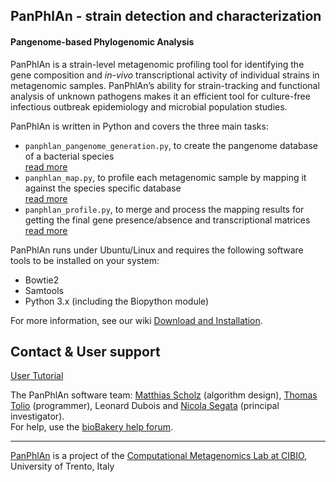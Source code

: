 ## PanPhlAn - strain detection and characterization

#### Pangenome-based Phylogenomic Analysis

PanPhlAn is a strain-level metagenomic profiling tool
for identifying the gene composition and *in-vivo* transcriptional activity of individual strains
in metagenomic samples. PanPhlAn’s ability for strain-tracking and functional analysis of unknown
pathogens makes it an efficient tool for culture-free infectious outbreak epidemiology and
microbial population studies.

PanPhlAn is written in Python and covers the three main tasks:

* `panphlan_pangenome_generation.py`, to create the pangenome database of a bacterial species  
  [read more](https://github.com/SegataLab/panphlan/wiki/Pangenome-generation)
* `panphlan_map.py`, to profile each metagenomic sample by mapping it against the species specific database  
  [read more](https://github.com/SegataLab/panphlan/wiki/PanPhlAn-mapping)
* `panphlan_profile.py`, to merge and process the mapping results for getting the final gene presence/absence and transcriptional matrices  
  [read more](https://github.com/SegataLab/panphlan/wiki/PanPhlAn-profiling)



PanPhlAn runs under Ubuntu/Linux and requires the following software tools to be installed on your system:

* Bowtie2
* Samtools
* Python 3.x (including the Biopython module)

For more information, see our wiki [Download and Installation](https://github.com/SegataLab/panphlan/wiki#download-the-panphlan-software).

## Contact & User support ##

[User Tutorial](https://github.com/SegataLab/panphlan/wiki/Tutorial)

The PanPhlAn software team: [Matthias Scholz](http://www.matthias-scholz.de/) (algorithm design), [Thomas Tolio](https://www.linkedin.com/in/thomastolio) (programmer), Leonard Dubois and [Nicola Segata](http://segatalab.cibio.unitn.it/) (principal investigator).  
For help, use the [bioBakery help forum](https://forum.biobakery.org/).

----

[PanPhlAn](http://segatalab.cibio.unitn.it/tools/panphlan/) is a project of the [Computational Metagenomics Lab at CIBIO](http://segatalab.cibio.unitn.it/), University of Trento, Italy
